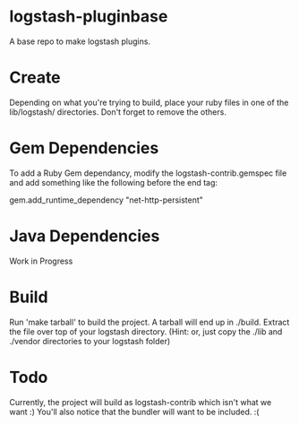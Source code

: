 logstash-pluginbase
===================

A base repo to make logstash plugins.

Create
======

Depending on what you're trying to build, place your ruby files in one of the lib/logstash/ directories.
Don't forget to remove the others. 


Gem Dependencies
================

To add a Ruby Gem dependancy, modify the logstash-contrib.gemspec file and add something like the following before the end tag:

gem.add_runtime_dependency "net-http-persistent"

Java Dependencies
=================

Work in Progress

Build
=====

Run 'make tarball' to build the project. A tarball will end up in ./build. Extract the file over top of your logstash directory. 
(Hint: or, just copy the ./lib and ./vendor directories to your logstash folder)

Todo
====

Currently, the project will build as logstash-contrib which isn't what we want :)
You'll also notice that the bundler will want to be included. :(
